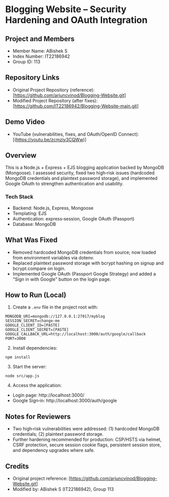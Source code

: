 # Blogging Website – Security Hardening and OAuth Integration

## Project and Members

- Member Name: ABishek S
- Index Number: IT22186942
- Group ID: 113

## Repository Links

- Original Project Repository (reference): [https://github.com/arjuncvinod/Blogging-Website.git]
- Modified Project Repository (after fixes): [https://github.com/IT22186942/Blogging-Website-main.git]

## Demo Video

- YouTube (vulnerabilities, fixes, and OAuth/OpenID Connect): [(https://youtu.be/zcmziy3CQWw)]

## Overview

This is a Node.js + Express + EJS blogging application backed by MongoDB (Mongoose). I assessed security, fixed two high‑risk issues (hardcoded MongoDB credentials and plaintext password storage), and implemented Google OAuth to strengthen authentication and usability.

### Tech Stack

- Backend: Node.js, Express, Mongoose
- Templating: EJS
- Authentication: express‑session, Google OAuth (Passport)
- Database: MongoDB

## What Was Fixed

- Removed hardcoded MongoDB credentials from source; now loaded from environment variables via dotenv.
- Replaced plaintext password storage with bcrypt hashing on signup and bcrypt.compare on login.
- Implemented Google OAuth (Passport Google Strategy) and added a "Sign in with Google" button on the login page.

## How to Run (Local)

1. Create a `.env` file in the project root with:

```
MONGODB_URI=mongodb://127.0.0.1:27017/myblog
SESSION_SECRET=change-me
GOOGLE_CLIENT_ID=[PASTE]
GOOGLE_CLIENT_SECRET=[PASTE]
GOOGLE_CALLBACK_URL=http://localhost:3000/auth/google/callback
PORT=3000
```

2. Install dependencies:

```
npm install
```

3. Start the server:

```
node src/app.js
```

4. Access the application:

- Login page: http://localhost:3000/
- Google Sign‑in: http://localhost:3000/auth/google

## Notes for Reviewers

- Two high‑risk vulnerabilities were addressed: (1) hardcoded MongoDB credentials; (2) plaintext password storage.
- Further hardening recommended for production: CSP/HSTS via helmet, CSRF protection, secure session cookie flags, persistent session store, and dependency upgrades where safe.

## Credits

- Original project reference: [https://github.com/arjuncvinod/Blogging-Website.git]
- Modified by: ABishek S (IT22186942), Group 113
